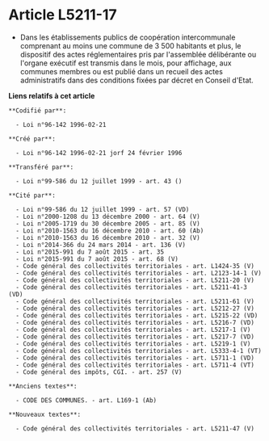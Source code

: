 # Article L5211-17

- Dans les établissements publics de coopération intercommunale comprenant au moins une commune de 3 500 habitants et plus,
le dispositif des actes réglementaires pris par l'assemblée délibérante ou l'organe exécutif est transmis dans le mois, pour
affichage, aux communes membres ou est publié dans un recueil des actes administratifs dans des conditions fixées par décret
en Conseil d'Etat.

**Liens relatifs à cet article**

	**Codifié par**:

	  - Loi n°96-142 1996-02-21

	**Créé par**:

	  - Loi n°96-142 1996-02-21 jorf 24 février 1996

	**Transféré par**:

	  - Loi n°99-586 du 12 juillet 1999 - art. 43 ()

	**Cité par**:

	  - Loi n°99-586 du 12 juillet 1999 - art. 57 (VD)
	  - Loi n°2000-1208 du 13 décembre 2000 - art. 64 (V)
	  - Loi n°2005-1719 du 30 décembre 2005 - art. 85 (V)
	  - Loi n°2010-1563 du 16 décembre 2010 - art. 60 (Ab)
	  - Loi n°2010-1563 du 16 décembre 2010 - art. 32 (V)
	  - Loi n°2014-366 du 24 mars 2014 - art. 136 (V)
	  - Loi n°2015-991 du 7 août 2015 - art. 35
	  - Loi n°2015-991 du 7 août 2015 - art. 68 (V)
	  - Code général des collectivités territoriales - art. L1424-35 (V)
	  - Code général des collectivités territoriales - art. L2123-14-1 (V)
	  - Code général des collectivités territoriales - art. L5211-20 (V)
	  - Code général des collectivités territoriales - art. L5211-41-3 (VD)
	  - Code général des collectivités territoriales - art. L5211-61 (V)
	  - Code général des collectivités territoriales - art. L5212-27 (V)
	  - Code général des collectivités territoriales - art. L5215-22 (VD)
	  - Code général des collectivités territoriales - art. L5216-7 (VD)
	  - Code général des collectivités territoriales - art. L5217-1 (V)
	  - Code général des collectivités territoriales - art. L5217-7 (VD)
	  - Code général des collectivités territoriales - art. L5219-1 (V)
	  - Code général des collectivités territoriales - art. L5333-4-1 (VT)
	  - Code général des collectivités territoriales - art. L5711-1 (VD)
	  - Code général des collectivités territoriales - art. L5711-4 (VT)
	  - Code général des impôts, CGI. - art. 257 (V)

	**Anciens textes**:

	  - CODE DES COMMUNES. - art. L169-1 (Ab)

	**Nouveaux textes**:

	  - Code général des collectivités territoriales - art. L5211-47 (V)
